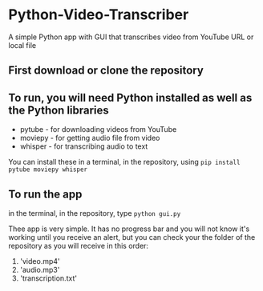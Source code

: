 # Python-Video-Transcriber
A simple Python app with GUI that transcribes video from YouTube URL or local file

## First download or clone the repository

## To run, you will need Python installed as well as the Python libraries
+ pytube - for downloading videos from YouTube
+ moviepy - for getting audio file from video
+ whisper - for transcribing audio to text

You can install these in a terminal, in the repository, using 
```pip install pytube moviepy whisper```

## To run the app
in the terminal, in the repository, type
    ```python gui.py```
    
Thee app is very simple.  It has no progress bar and you will not know it's working
until you receive an alert, but you can check your the folder of the repository
as you will receive in this order:

1. 'video.mp4'
2. 'audio.mp3'
3. 'transcription.txt'